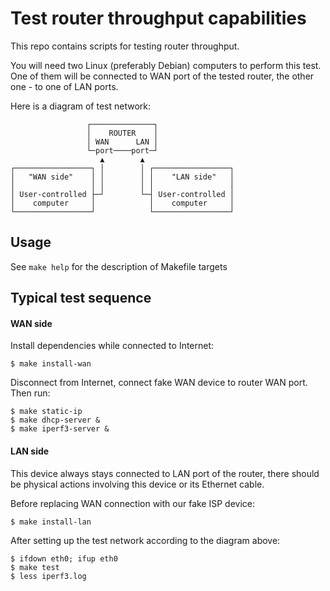 # Test router throughput capabilities

This repo contains scripts for testing router throughput.

You will need two Linux (preferably Debian) computers to perform this test.
One of them will be connected to WAN port of the tested router, the other one -
to one of LAN ports.

Here is a diagram of test network:

```
                 ┌──────────────┐
                 │    ROUTER    │
                 │ WAN      LAN │
                 └─port────port─┘
                    ▲        ▲
┌─────────────────┐ │        │ ┌─────────────────┐
│   "WAN side"    │ │        │ │    "LAN side"   │
│                 │ │        │ │                 │
│ User-controlled ├─┘        └─┤ User-controlled │
│    computer     │            │    computer     │
└─────────────────┘            └─────────────────┘
```


## Usage

See `make help` for the description of Makefile targets

## Typical test sequence

#### WAN side

Install dependencies while connected to Internet:

```
$ make install-wan
```

Disconnect from Internet, connect fake WAN device to router WAN port.
Then run:

```
$ make static-ip
$ make dhcp-server &
$ make iperf3-server &
```

#### LAN side

This device always stays connected to LAN port of the router, there should be
physical actions involving this device or its Ethernet cable.

Before replacing WAN connection with our fake ISP device:

```
$ make install-lan
```

After setting up the test network according to the diagram above:

```
$ ifdown eth0; ifup eth0
$ make test
$ less iperf3.log
```
